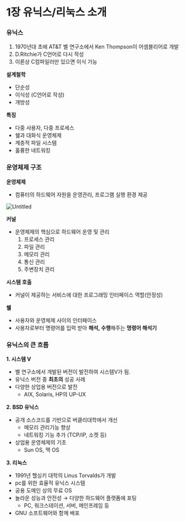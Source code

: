 # 1장 유닉스/리눅스 소개

### 유닉스

1. 1970년대 초에 AT&T 벨 연구소에서 Ken Thompson이 어셈블리어로 개발
2. D.Ritchie가 C언어로 다시 작성
3. 이론상 C컴파일러만 있으면 이식 가능

**설계철학**

- 단순성
- 이식성 (C언어로 작성)
- 개방성

**특징**

- 다중 사용자, 다중 프로세스
- 쉘과 대화식 운영체제
- 계층적 파일 시스템
- 훌륭한 네트워킹

### 운영체제 구조

**운영체제**

- 컴퓨터의 하드웨어 자원을 운영관리, 프로그램 실행 환경 제공

![Untitled](1%E1%84%8C%E1%85%A1%E1%86%BC%20%E1%84%8B%E1%85%B2%E1%84%82%E1%85%B5%E1%86%A8%E1%84%89%E1%85%B3%20%E1%84%85%E1%85%B5%E1%84%82%E1%85%AE%E1%86%A8%E1%84%89%E1%85%B3%20%E1%84%89%E1%85%A9%E1%84%80%E1%85%A2%200db9ba7f675e44f587f3bbd71f1ef9e0/Untitled.png)

**커널**

- 운영체제의 핵심으로 하드웨어 운영 및 관리
    1. 프로세스 관리
    2. 파일 관리
    3. 메모리 관리
    4. 통신 관리
    5. 주변장치 관리

**시스템 호출**

- 커널이 제공하는 서비스에 대한 프로그래밍 인터페이스 역할(안정성)

**쉘**

- 사용자와 운영체제 사이의 인터페이스
- 사용자로부터 명령어를 입력 받아 **해석, 수행**해주는 **명령어 해석기**

### 유닉스의 큰 흐름

**1. 시스템 V**

- 벨 연구소에서 개발된 버전이 발전하여 시스템V가 됨.
- 유닉스 버전 중 **최초의** 성공 사례
- 다양한 상업용 버전으로 발전
    - AIX, Solaris, HP의 UP-UX

**2. BSD 유닉스**

- 공개 소스코드를 기반으로 버클리대학에서 개선
    - 메모리 관리기능 향상
    - 네트워킹 기능 추가 (TCP/IP, 소켓 등)
- 상업용 운영체제의 기초
    - Sun OS, 맥 OS

**3. 리눅스**

- 1991년 헬싱키 대학의 Linus Torvalds가 개발
- pc를 위한 효율적 유닉스 시스템
- 공용 도메인 상의 무료 OS
- 놀라운 성능과 안전성 → 다양한 하드웨어 플랫폼에 포팅
    - PC, 워크스테이션, 서버, 메인프레임 등
- GNU 소프트웨어와 함께 배포